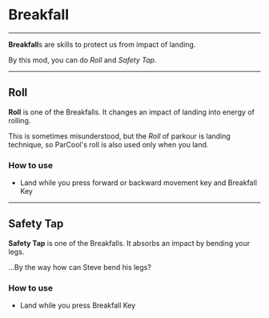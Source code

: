 # Breakfall

---

**Breakfall**s are skills to protect us from impact of landing.

By this mod, you can do *Roll* and *Safety Tap*.

---

## Roll

**Roll** is one of the Breakfalls. It changes an impact of landing into energy of rolling.

This is sometimes misunderstood, but the *Roll* of parkour is landing technique, so ParCool's roll is also used only
when you land.

### How to use

- Land while you press forward or backward movement key and Breakfall Key

---

## Safety Tap

**Safety Tap** is one of the Breakfalls. It absorbs an impact by bending your legs.

...By the way how can Steve bend his legs?

### How to use

- Land while you press Breakfall Key